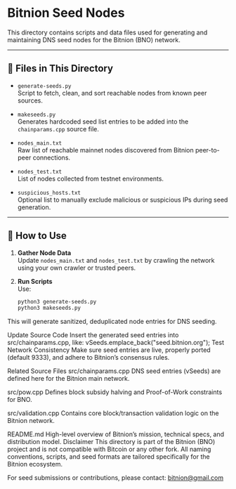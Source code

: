 # Bitnion Seed Nodes

This directory contains scripts and data files used for generating and maintaining DNS seed nodes for the Bitnion (BNO) network.

---

## 📁 Files in This Directory

- `generate-seeds.py`  
  Script to fetch, clean, and sort reachable nodes from known peer sources.

- `makeseeds.py`  
  Generates hardcoded seed list entries to be added into the `chainparams.cpp` source file.

- `nodes_main.txt`  
  Raw list of reachable mainnet nodes discovered from Bitnion peer-to-peer connections.

- `nodes_test.txt`  
  List of nodes collected from testnet environments.

- `suspicious_hosts.txt`  
  Optional list to manually exclude malicious or suspicious IPs during seed generation.

---

## 🔄 How to Use

1. **Gather Node Data**  
   Update `nodes_main.txt` and `nodes_test.txt` by crawling the network using your own crawler or trusted peers.

2. **Run Scripts**  
   Use:
   ```bash
   python3 generate-seeds.py
   python3 makeseeds.py

This will generate sanitized, deduplicated node entries for DNS seeding.

Update Source Code
Insert the generated seed entries into src/chainparams.cpp, like:
vSeeds.emplace_back("seed.bitnion.org");
Test Network Consistency
Make sure seed entries are live, properly ported (default 9333), and adhere to Bitnion’s consensus rules.

Related Source Files
src/chainparams.cpp
DNS seed entries (vSeeds) are defined here for the Bitnion main network.

src/pow.cpp
Defines block subsidy halving and Proof-of-Work constraints for BNO.

src/validation.cpp
Contains core block/transaction validation logic on the Bitnion network.

README.md
High-level overview of Bitnion’s mission, technical specs, and distribution model.
Disclaimer
This directory is part of the Bitnion (BNO) project and is not compatible with Bitcoin or any other fork. All naming conventions, scripts, and seed formats are tailored specifically for the Bitnion ecosystem.

For seed submissions or contributions, please contact: bitnion@gmail.com
